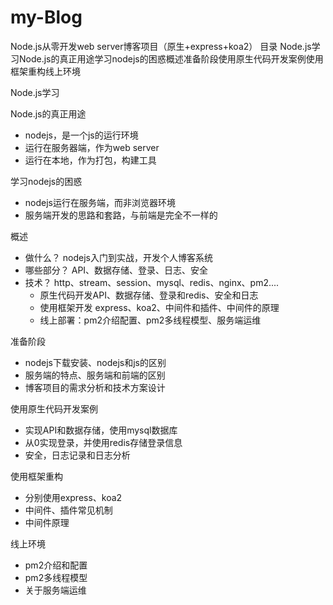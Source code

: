 # my-Blog
Node.js从零开发web server博客项目（原生+express+koa2）
目录 Node.js学习Node.js的真正用途学习nodejs的困惑概述准备阶段使用原生代码开发案例使用框架重构线上环境



Node.js学习

Node.js的真正用途

- nodejs，是一个js的运行环境
- 运行在服务器端，作为web server
- 运行在本地，作为打包，构建工具

学习nodejs的困惑

- nodejs运行在服务端，而非浏览器环境
- 服务端开发的思路和套路，与前端是完全不一样的

概述

- 做什么？ nodejs入门到实战，开发个人博客系统
- 哪些部分？ API、数据存储、登录、日志、安全
- 技术？ http、stream、session、mysql、redis、nginx、pm2....
  -  原生代码开发API、数据存储、登录和redis、安全和日志
  -  使用框架开发 express、koa2、中间件和插件、中间件的原理
  -  线上部署：pm2介绍配置、pm2多线程模型、服务端运维

准备阶段

- nodejs下载安装、nodejs和js的区别
- 服务端的特点、服务端和前端的区别
- 博客项目的需求分析和技术方案设计

使用原生代码开发案例

- 实现API和数据存储，使用mysql数据库
- 从0实现登录，并使用redis存储登录信息
- 安全，日志记录和日志分析

使用框架重构

- 分别使用express、koa2
- 中间件、插件常见机制
- 中间件原理

线上环境

- pm2介绍和配置
- pm2多线程模型
- 关于服务端运维
